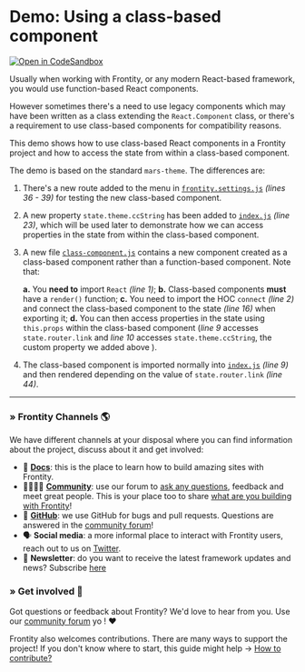 # Demo: Using a class-based component

[![Open in CodeSandbox](https://img.shields.io/badge/Open%20in-CodeSandbox-blue?style=flat-square&logo=codesandbox)](https://githubbox.com/frontity-demos/frontity-examples/tree/master/demo-class-component)

Usually when working with Frontity, or any modern React-based framework, you would use function-based React components.

However sometimes there's a need to use legacy components which may have been written as a class extending the `React.Component` class, or there's a requirement to use class-based components for compatibility reasons.

This demo shows how to use class-based React components in a Frontity project and how to access the state from within a class-based component.

The demo is based on the standard `mars-theme`. The differences are:

1. There's a new route added to the menu in [`frontity.settings.js`](https://github.com/frontity-demos/frontity-examples/blob/master/demo-class-component/frontity.settings.js) *(lines 36 - 39)* for testing the new class-based component.

2. A new property `state.theme.ccString` has been added to [`index.js`](https://github.com/frontity-demos/frontity-examples/blob/master/demo-class-component/packages/mars-theme/src/index.js) *(line 23)*, which will be used later to demonstrate how we can access properties in the state from within the class-based component.

3. A new file [`class-component.js`](https://github.com/frontity-demos/frontity-examples/blob/master/demo-class-component/packages/mars-theme/src/components/class-component.js) contains a new component created as a class-based component rather than a function-based component. Note that:

    **a.** You **need to** import `React` *(line 1)*;
    **b.** Class-based components **must** have a `render()` function;
    **c.** You need to import the HOC `connect` *(line 2)* and connect the class-based component to the state *(line 16)* when exporting it;
    **d.** You can then access properties in the state using `this.props` within the class-based component (*line 9* accesses `state.router.link` and *line 10* accesses `state.theme.ccString`, the custom property we added above ).

4. The class-based component is imported normally into [`index.js`](https://github.com/frontity-demos/frontity-examples/blob/master/demo-class-component/packages/mars-theme/src/components/index.js) *(line 9)* and then rendered depending on the value of `state.router.link` *(line 44)*.

---

### » Frontity Channels 🌎

We have different channels at your disposal where you can find information about the project, discuss about it and get involved:

- 📖 **[Docs](https://docs.frontity.org)**: this is the place to learn how to build amazing sites with Frontity.
- 👨‍👩‍👧‍👦 **[Community](https://community.frontity.org/)**: use our forum to [ask any questions](https://community.frontity.org/c/dev-talk-questions), feedback and meet great people. This is your place too to share [what are you building with Frontity](https://community.frontity.org/c/showcases)!
- 🐞 **[GitHub](https://github.com/frontity/frontity)**: we use GitHub for bugs and pull requests. Questions are answered in the [community forum](https://community.frontity.org/)!
- 🗣 **Social media**: a more informal place to interact with Frontity users, reach out to us on [Twitter](https://twitter.com/frontity).
- 💌 **Newsletter**: do you want to receive the latest framework updates and news? Subscribe [here](https://frontity.org/)

### » Get involved 🤗

Got questions or feedback about Frontity? We'd love to hear from you. Use our [community forum](https://community.frontity.org) yo ! ❤️

Frontity also welcomes contributions. There are many ways to support the project! If you don't know where to start, this guide might help → [How to contribute?](https://docs.frontity.org/contributing/how-to-contribute)
